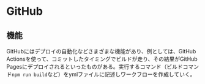 # GitHub

## 機能

GitHubにはデプロイの自動化などさまざまな機能があり、例としては、GitHub Actionsを使って、コミットしたタイミングでビルドが走り、その結果がGitHub Pagesにデプロイされるといったものがある。実行するコマンド（ビルドコマンド`npm run build`など）をymlファイルに記述しワークフローを作成していく。
